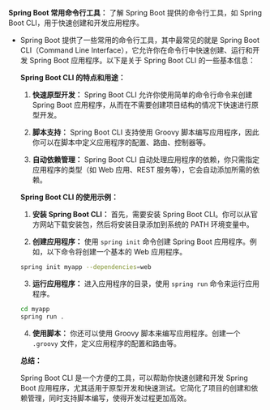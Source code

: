 **Spring Boot 常用命令行工具：** 了解 Spring Boot 提供的命令行工具，如 Spring Boot CLI，用于快速创建和开发应用程序。

- Spring Boot 提供了一些常用的命令行工具，其中最常见的就是 Spring Boot CLI（Command Line Interface），它允许你在命令行中快速创建、运行和开发 Spring Boot 应用程序。以下是关于 Spring Boot CLI 的一些基本信息：

  **Spring Boot CLI 的特点和用途：**

  1. **快速原型开发：**
     Spring Boot CLI 允许你使用简单的命令行命令来创建 Spring Boot 应用程序，从而在不需要创建项目结构的情况下快速进行原型开发。

  2. **脚本支持：**
     Spring Boot CLI 支持使用 Groovy 脚本编写应用程序，因此你可以在脚本中定义应用程序的配置、路由、控制器等。

  3. **自动依赖管理：**
     Spring Boot CLI 自动处理应用程序的依赖，你只需指定应用程序的类型（如 Web 应用、REST 服务等），它会自动添加所需的依赖。

  **Spring Boot CLI 的使用示例：**

  1. **安装 Spring Boot CLI：**
     首先，需要安装 Spring Boot CLI。你可以从官方网站下载安装包，然后将安装目录添加到系统的 PATH 环境变量中。

  2. **创建应用程序：**
     使用 `spring init` 命令创建 Spring Boot 应用程序。例如，以下命令将创建一个基本的 Web 应用程序。

  ```sh
  spring init myapp --dependencies=web
  ```

  3. **运行应用程序：**
     进入应用程序的目录，使用 `spring run` 命令来运行应用程序。

  ```sh
  cd myapp
  spring run .
  ```

  4. **使用脚本：**
     你还可以使用 Groovy 脚本来编写应用程序。创建一个 `.groovy` 文件，定义应用程序的配置和路由等。

  **总结：**

  Spring Boot CLI 是一个方便的工具，可以帮助你快速创建和开发 Spring Boot 应用程序，尤其适用于原型开发和快速测试。它简化了项目的创建和依赖管理，同时支持脚本编写，使得开发过程更加高效。